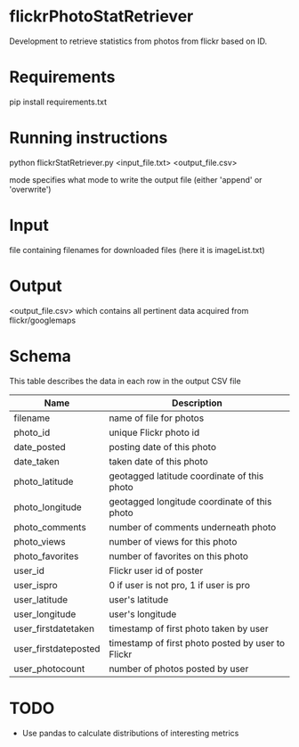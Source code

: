 # flickrPhotoStatRetriever
Development to retrieve statistics from photos from flickr based on ID.

# Requirements
pip install requirements.txt

# Running instructions
python flickrStatRetriever.py <input_file.txt> <output_file.csv> <mode>

mode specifies what mode to write the output file (either 'append' or 'overwrite')

# Input
file containing filenames for downloaded files (here it is imageList.txt)

# Output
<output_file.csv> which contains all pertinent data acquired from flickr/googlemaps

# Schema
This table describes the data in each row in the output CSV file

Name | Description
------------ | -------------
filename | name of file for photos
photo_id | unique Flickr photo id
date_posted | posting date of this photo
date_taken | taken date of this photo
photo_latitude | geotagged latitude coordinate of this photo
photo_longitude | geotagged longitude coordinate of this photo
photo_comments | number of comments underneath photo
photo_views | number of views for this photo
photo_favorites | number of favorites on this photo
user_id | Flickr user id  of poster
user_ispro | 0 if user is not pro, 1 if user is pro
user_latitude | user's latitude
user_longitude | user's longitude
user_firstdatetaken | timestamp of first photo taken by user
user_firstdateposted | timestamp of first photo posted by user to Flickr
user_photocount | number of photos posted by user


# TODO
* Use pandas to calculate distributions of interesting metrics

